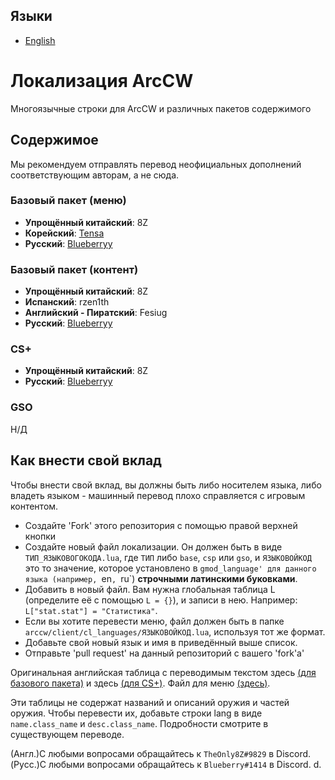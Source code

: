 ## Языки
 - [English](https://github.com/TheOnly8Z/ArcCW-Localization/blob/master/README.md)


# Локализация ArcCW
Многоязычные строки для ArcCW и различных пакетов содержимого

## Содержимое

Мы рекомендуем отправлять перевод неофициальных дополнений соответствующим авторам, а не сюда.

### Базовый пакет (меню)

- **Упрощённый китайский**: 8Z
- **Корейский**: [Tensa](https://github.com/10sa)
- **Русский**: [Blueberryy](https://github.com/Blueberryy)

### Базовый пакет (контент)

- **Упрощённый китайский**: 8Z
- **Испанский**: rzen1th
- **Английский - Пиратский**: Fesiug
- **Русский**: [Blueberryy](https://github.com/Blueberryy)

### CS+

- **Упрощённый китайский**: 8Z
- **Русский**: [Blueberryy](https://github.com/Blueberryy)

### GSO

Н/Д

## Как внести свой вклад

Чтобы внести свой вклад, вы должны быть либо носителем языка, либо владеть языком - машинный перевод плохо справляется с игровым контентом.

- Создайте 'Fork' этого репозитория с помощью правой верхней кнопки
- Создайте новый файл локализации. Он должен быть в виде `ТИП_ЯЗЫКОВОГОКОДА.lua`, где `ТИП` либо `base`, `csp` или `gso`, и `ЯЗЫКОВОЙКОД` это то значение, которое установлено в `gmod_language' для данного языка (например, `en`, `ru`) **строчными латинскими буковками**.
- Добавить в новый файл. Вам нужна глобальная таблица L (определите её с помощью `L = {}`), и записи в нею. Например: `L["stat.stat"] = "Статистика"`.
- Если вы хотите перевести меню, файл должен быть в папке `arccw/client/cl_languages/ЯЗЫКОВОЙКОД.lua`, используя тот же формат.
- Добавьте свой новый язык и имя в приведённый выше список.
- Отправьте 'pull request' на данный репозиторий с вашего 'fork'а'

Оригинальная английская таблица с переводимым текстом здесь [(для базового пакета)](https://github.com/HaodongMo/ArcCW/blob/master/lua/arccw/shared/languages/base_en.lua) и здесь [(для CS+)](https://github.com/HaodongMo/ArcCW-CS-/blob/master/lua/arccw/shared/languages/csp_en.lua). Файл для меню [(здесь)](https://github.com/HaodongMo/ArcCW/blob/master/lua/arccw/client/cl_languages/en.lua).

Эти таблицы не содержат названий и описаний оружия и частей оружия. Чтобы перевести их, добавьте строки lang в виде `name.class_name` и `desc.class_name`. Подробности смотрите в существующем переводе.

(Англ.)С любыми вопросами обращайтесь к `TheOnly8Z#9829` в Discord.
(Русс.)С любыми вопросами обращайтесь к `Blueberry#1414` в Discord.
d.
